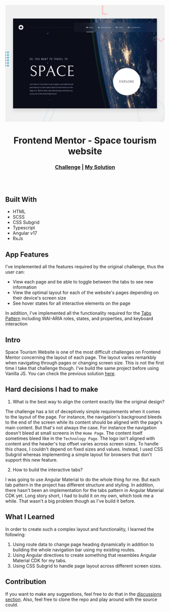 ![Design preview for the Space tourism website coding challenge](./preview.jpg)

<h1 align="center">Frontend Mentor - Space tourism website</h1>

<h3 align="center">
   <a href="https://www.frontendmentor.io/challenges/space-tourism-multipage-website-gRWj1URZ3/hub">Challenge</a>
   <span>|</span>
   <a href="https://www.frontendmentor.io/solutions/space-tourism-website-with-angular-and-subgrid-wj4RuDHvzk">My Solution</a>
</h3>
<br>
<br>

## Built With

- HTML
- SCSS
- CSS Subgrid
- Typescript
- Angular v17
- RxJs

## App Features

I've implemented all the features required by the original challenge, thus the user can:

- View each page and be able to toggle between the tabs to see new information
- View the optimal layout for each of the website's pages depending on their device's screen size
- See hover states for all interactive elements on the page

In addition, I've implemented all the
functionality required for the [Tabs Pattern](https://www.w3.org/WAI/ARIA/apg/patterns/tabs/) including WAI-ARIA roles, states, and properties, and keyboard interaction

## Intro

Space Tourism Website is one of the most difficult challenges on Frontend Mentor concerning the layout of each
page. The layout varies remarkbly when navigating through pages or changing screen size. This is not the first time I take that challenge though. I've build the same project before using Vanilla JS. You can check the previous solution [here](https://github.com/Ahmed-Elbald/Space-Tourism-Website).

## Hard decisions I had to make

1. What is the best way to align the content exactly like the original design?

The challenge has a lot of deceptively simple requirements when it comes to the layout of the page. For instance,
the navigation's background bleeds to the end of the screen while its content should be aligned with the page's main content. But that's not always the case. For instance the navigation doesn't bleed at small screens in the
`Home Page`. The content itself sometimes bleed like in the `Technology Page`. The logo isn't aligned with content and the header's top offset varies across screen sizes. To handle this chaos, I couldn't depend on fixed sizes and values. Instead, I used CSS Subgrid whereas implementing a simple layout for browsers that don't support this new feature.

2. How to build the interactive tabs?

I was going to use Angular Material to do the whole thing for me. But each tab pattern in the project has different structure and styling. In addition, there hasn't been an implementation for the tabs pattern in
Angular Material CDK yet. Long story short, I had to build it on my own, which took me a while. That wasn't a big
problem though as I've build it before.

## What I Learned

In order to create such a complex layout and functionality, I learned the following:

1. Using route data to change page heading dynamically in addition to building the whole
   navigation bar using my existing routes.
2. Using Angular directives to create something that resembles Angular Material CDK for my tabs.
3. Using CSS Subgrid to handle page layout across different screen sizes.

## Contribution

If you want to make any suggestions, feel free to do that in the [discussions section](https://github.com/Ahmed-Elbald/Space-Tourism-Website-Angular/discussions). Also, feel free to clone the repo and play around with the source could.
